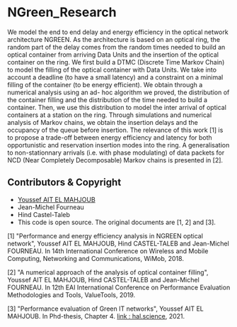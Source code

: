 # NGreen_Research
We model the end to end delay and energy efficiency
in the optical network architecture NGREEN. As the architecture
is based on an optical ring, the random part of the delay comes
from the random times needed to build an optical container from
arriving Data Units and the insertion of the optical container on
the ring. We first build a DTMC (Discrete Time Markov Chain)
to model the filling of the optical container with Data Units.
We take into account a deadline (to have a small latency) and
a constraint on a minimal filling of the container (to be energy
efficient). We obtain through a numerical analysis using an ad-
hoc algorithm we proved, the distribution of the container filling
and the distribution of the time needed to build a container. Then,
we use this distribution to model the inter arrival of optical
containers at a station on the ring. Through simulations and
numerical analysis of Markov chains, we obtain the insertion
delays and the occupancy of the queue before insertion. The
relevance of this work [1] is to propose a trade-off between energy
efficiency and latency for both opportunistic and reservation
insertion modes into the ring. A generalisation to non-stationnary arrivals (i.e. with phase modulating) of data packets for NCD (Near Completely Decomposable) Markov chains is presented in [2].

##  Contributors & Copyright

- [Youssef AIT EL MAHJOUB](https://github.com/ossef)
- Jean-Michel Fourneau
- Hind Castel-Taleb
- This code is open source. The original documents are [1, 2] and [3].

[1] "Performance and energy efficiency analysis in NGREEN optical network", Youssef AIT EL MAHJOUB, Hind CASTEL-TALEB and Jean-Michel FOURNEAU. In 14th International Conference on Wireless and Mobile Computing, Networking and Communications, WiMob, 2018.

[2] "A numerical approach of the analysis of optical container filling", Youssef AIT EL MAHJOUB, Hind CASTEL-TALEB and Jean-Michel FOURNEAU. In 12th EAI International Conference on Performance Evaluation Methodologies and Tools, ValueTools, 2019.

[3] "Performance evaluation of Green IT networks", Youssef AIT EL MAHJOUB. In Phd-thesis, Chapter 4. [link : hal.science](https://hal.science/tel-03215137v1), 2021.
